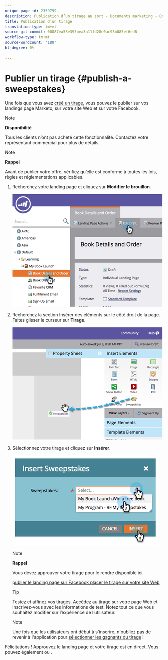 ```yaml
---
unique-page-id: 2359799
description: Publication d’un tirage au sort - Documents marketing - Documentation du produit
title: Publication d’un tirage
translation-type: tm+mt
source-git-commit: 00887ea53e395bea3a11fd28e0ac98b085ef6ed8
workflow-type: tm+mt
source-wordcount: '180'
ht-degree: 0%

---
```



# Publier un tirage {#publish-a-sweepstakes}

Une fois que vous avez [créé un tirage](create-sweepstakes.md), vous pouvez le publier sur vos landings page Marketo, sur votre site Web et sur votre Facebook.

>[!NOTE]
>
>**Disponibilité**
>
>Tous les clients n’ont pas acheté cette fonctionnalité. Contactez votre représentant commercial pour plus de détails.

>[!NOTE]
>
>**Rappel**
>
>Avant de publier votre offre, vérifiez qu’elle est conforme à toutes les lois, règles et réglementations applicables.

1. Recherchez votre landing page et cliquez sur **Modifier le brouillon**.

   ![](assets/image2014-9-25-17-3a41-3a27.png)

1. Recherchez la section Insérer des éléments sur le côté droit de la page. Faites glisser le curseur sur **Tirage**.

   ![](assets/image2014-9-25-17-3a41-3a31.png)

1. Sélectionnez votre tirage et cliquez sur **Insérer**.

   ![](assets/image2014-9-25-17-3a41-3a35.png)

   >[!NOTE]
   >
   >**Rappel**
   >
   >
   >Vous devez approuver votre tirage pour le rendre disponible ici.

   [publier le landing page sur ](../../../../product-docs/demand-generation/facebook/publish-landing-pages-to-facebook.md) [Facebook placer le tirage sur votre site Web](../../../../product-docs/demand-generation/social/social-functions/deploy-social-on-your-website.md)

   >[!TIP]
   >
   >Testez et affinez vos tirages. Accédez au tirage sur votre page Web et inscrivez-vous avec les informations de test. Notez tout ce que vous souhaitez modifier sur l’expérience de l’utilisateur.

   >[!NOTE]
   >
   >Une fois que les utilisateurs ont début à s&#39;inscrire, n&#39;oubliez pas de revenir à l&#39;application pour [sélectionner les gagnants du tirage](select-sweepstakes-winners.md) !

Félicitations ! Approuvez le landing page et votre tirage est en direct. Vous pouvez également ou .